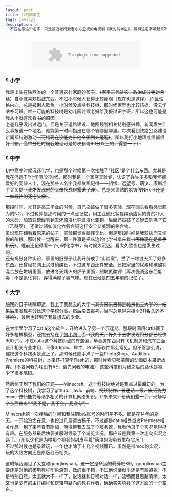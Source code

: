 ```yaml
---
layout: post
title: 我的前半生
tags: [essay]
description: >
  不要在意这个名字，只是最近老妈爱看东方卫视的电视剧《我的前半生》，觉得这名字听起来不错，拿来做做标题而已
---
```


<center>
<embed
  src="//music.163.com/style/swf/widget.swf?sid=4877778&type=2&auto=0&width=320&height=66"
  width="340"
  height="86"  
  allowNetworking="all"
/>
</center>

### ¶ 小学
我是出生在陕西省的一个普通农村家庭的孩子，~~（家里三代贫农，政治成分绝对合格）~~自小就喜欢捣鼓东西。不过小时候人长得比较瘦弱~~（现在也是这样）~~,而且性格内向，总是被别人欺负。小时候没点啥科技树，那时候家里也比较拮据，没去学啥补习班。唯一可能的科技树是幼儿园时候老妈给我报过识字班，所以这也可能是我从小就喜欢看书的原因。    
老爸几乎没出过远门，但是关于道路建设、地图规划相关特别感兴趣，新闻发生什么事报道一个地名，他能第一时间指出在哪个省哪里哪里。每次看到铁路公路建设新闻都特别激动~~（可惜现在没能力带他全国到处逛逛）~~。所以我打小地理成绩都很好~~（嘛，高中分班时候我地理可是每次都考90分以上的，得意一下）~~  

### ¶ 中学
初中高中时候沉迷化学，也是那个时候第一次接触了“社区”是个什么东西。尤其是我在混迹于“化学吧”的时候，那时我是一个家庭实验党，认识了许许多多和我怀揣爱好的同龄人士，现在那些人名字我都依稀记得——钼银、远望号、萌溴、康斯坦丁买买提~~（我才发现他的头像换成琪露诺了诶）~~、总是来顶贴的氨铵胺NHx~~（还是一如既往的死宅头像）~~。

那段时间，尤其是高三毕业的时候，自己捣鼓做了很多实验，现在回头看看感觉颇为的NC，不过也算是那时候的一点点记忆。用工业硫化钠提纯药店买的贵的吓人的朱砂、加热亚硫酸氢钠去还原溴化铜做溴化亚铜，后面还捣鼓了乙醚去洗涤了它（乙醚啊）。还做过诸如溴化六氨合铜这样安全又美观的络合物。   
虽说现在翻看着原来的帖子，实验都觉得脑残无比，但是那段时间是我欢快而又愉悦的阶段。那时候一觉醒来，第一件事是把床边的化学书拿来看~~（哪像现在是拿手机玩）~~。睡前还记得看一个小时化学书，有时候太沉迷，看太久熬夜也是发生过的。   
还有捣鼓各种实验，家里的旧房子让我开辟成了“实验室”，攒了一堆钱去买了好多东西。还曾经在网上买过硝酸钍，不过这东西还算安全。还把家里的尿素和碳酸钾混合放在坩埚里面，放进冬天烤火的炉子里面，制取氰酸钾（再次强调这东西低毒！不是氰化钾），弄得满屋子氨气味。现在已经是四五年前的记忆了。

### ¶ 大学
脑残的日子转瞬即逝，我上了我想去的大学~~（其实原来目标是北京化工大学的，结果后来发现考分比这个学校分高，然后没去报考，当时总觉得只挂个211名头还不够响）~~，最后也转到了我最想去的专业。

在大学里学习了catia这个软件，开始进入了另一个沉迷期。那段时间用catia画了好多枪械模型，还跑去挂在了[微小网](http://www.vx.com/u/348745059)上面~~（我的天，好久不去才发现积分都已经快900了）~~。不过catia这个科技树点的有些偏，毕竟这东西只有飞机制造和汽车曲面设计相关专业才用，不像3dmax、犀牛、ProE等软件那么常见。但不管怎么说，建模这个科技树是点上了。那时候还顺手点了一些PhotoShop、Audition、Premiere的科技树，本来还打算学Flash的，那时候看见那蒙蔽的动画脚本果断放弃。~~（不要问我为啥没有AE，请先问我的电脑）~~ 这些科技树为我之后的路也是减少了很多阻碍。

然后终于到了我们的正题——Minecraft。这个科技树绝对是我点过最魔幻的。为了这个科技树，我学习了github、java、前端、~~视频制作、普通话二级、废话能力max、修仙能力~~等诸多相关的计算机网络知识。~~（“来来来，给我们露一手，现场写个东西出来”   “我不是，我不会，我没有”）~~

Minecraft第一次接触的时间和我注册b站账号的时间差不多。都是在14年的夏天。一开始没太在意，也投过几篇远古稿子，不过都是catia相关或者Premiere相关作品。到了来年春节附加，萌溴带我去玩了个服务器，我看他录了个实况觉得挺有趣。在服务器最后快要关服时候录了个游览实况，那应该是我第一次走向实况之路了。（所以这也是为啥那个视频的封皮写着“萌溴的服务器生存实况”）   
不过那时候也是录着玩，一年也才除了十几个视频而已。虽然是带mod的实况，玩的大致方向还是原版红石相关。

这时候我遇见了太玄和gonglinyuan。~~这一定是命运的羁绊吧XD~~。gonglinyuan主要还是对他的核电教程印象深刻，做的很不错，不过他说话似乎还是有些紧张，不是特别自然。太玄就大不一样了，说话就和日程对话一样，流畅而且思路清晰。太玄也是少有的主打编程和逻辑电路向的教程作者，确确实实填补了这方面的一个空白。
